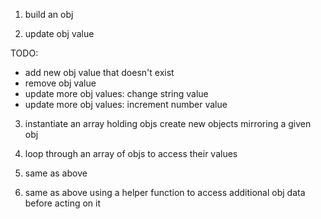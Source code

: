 1. build an obj

2. update obj value

TODO:
  - add new obj value that doesn't exist
  - remove obj value
  - update more obj values: change string value
  - update more obj values: increment number value

3. instantiate an array holding objs
   create new objects mirroring a given obj

4. loop through an array of objs to access their values

5. same as above

6. same as above using a helper function to access additional obj data before acting on it
